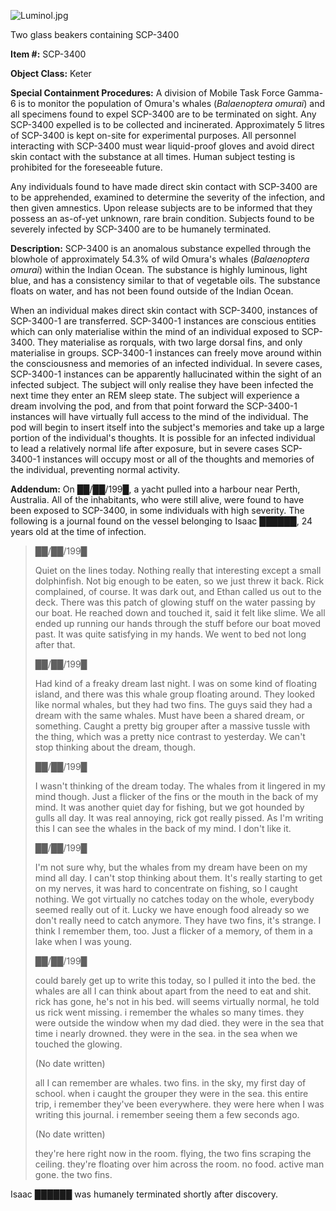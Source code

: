 ![Luminol.jpg](http://scp-wiki.wdfiles.com/local--files/scp-3400/Luminol.jpg)

Two glass beakers containing SCP-3400

**Item #:** SCP-3400

**Object Class:** Keter

**Special Containment Procedures:** A division of Mobile Task Force Gamma-6 is to monitor the population of Omura's whales (_Balaenoptera omurai_) and all specimens found to expel SCP-3400 are to be terminated on sight. Any SCP-3400 expelled is to be collected and incinerated. Approximately 5 litres of SCP-3400 is kept on-site for experimental purposes. All personnel interacting with SCP-3400 must wear liquid-proof gloves and avoid direct skin contact with the substance at all times. Human subject testing is prohibited for the foreseeable future.

Any individuals found to have made direct skin contact with SCP-3400 are to be apprehended, examined to determine the severity of the infection, and then given amnestics. Upon release subjects are to be informed that they possess an as-of-yet unknown, rare brain condition. Subjects found to be severely infected by SCP-3400 are to be humanely terminated.

**Description:** SCP-3400 is an anomalous substance expelled through the blowhole of approximately 54.3% of wild Omura's whales (_Balaenoptera omurai_) within the Indian Ocean. The substance is highly luminous, light blue, and has a consistency similar to that of vegetable oils. The substance floats on water, and has not been found outside of the Indian Ocean.

When an individual makes direct skin contact with SCP-3400, instances of SCP-3400-1 are transferred. SCP-3400-1 instances are conscious entities which can only materialise within the mind of an individual exposed to SCP-3400. They materialise as rorquals, with two large dorsal fins, and only materialise in groups. SCP-3400-1 instances can freely move around within the consciousness and memories of an infected individual. In severe cases, SCP-3400-1 instances can be apparently hallucinated within the sight of an infected subject. The subject will only realise they have been infected the next time they enter an REM sleep state. The subject will experience a dream involving the pod, and from that point forward the SCP-3400-1 instances will have virtually full access to the mind of the individual. The pod will begin to insert itself into the subject's memories and take up a large portion of the individual's thoughts. It is possible for an infected individual to lead a relatively normal life after exposure, but in severe cases SCP-3400-1 instances will occupy most or all of the thoughts and memories of the individual, preventing normal activity.

**Addendum:** On ██/██/199█, a yacht pulled into a harbour near Perth, Australia. All of the inhabitants, who were still alive, were found to have been exposed to SCP-3400, in some individuals with high severity. The following is a journal found on the vessel belonging to Isaac ██████, 24 years old at the time of infection.

> ██/██/199█
> 
> Quiet on the lines today. Nothing really that interesting except a small dolphinfish. Not big enough to be eaten, so we just threw it back. Rick complained, of course. It was dark out, and Ethan called us out to the deck. There was this patch of glowing stuff on the water passing by our boat. He reached down and touched it, said it felt like slime. We all ended up running our hands through the stuff before our boat moved past. It was quite satisfying in my hands. We went to bed not long after that.
> 
> ██/██/199█
> 
> Had kind of a freaky dream last night. I was on some kind of floating island, and there was this whale group floating around. They looked like normal whales, but they had two fins. The guys said they had a dream with the same whales. Must have been a shared dream, or something. Caught a pretty big grouper after a massive tussle with the thing, which was a pretty nice contrast to yesterday. We can't stop thinking about the dream, though.
> 
> ██/██/199█
> 
> I wasn't thinking of the dream today. The whales from it lingered in my mind though. Just a flicker of the fins or the mouth in the back of my mind. It was another quiet day for fishing, but we got hounded by gulls all day. It was real annoying, rick got really pissed. As I'm writing this I can see the whales in the back of my mind. I don't like it.
> 
> ██/██/199█
> 
> I'm not sure why, but the whales from my dream have been on my mind all day. I can't stop thinking about them. It's really starting to get on my nerves, it was hard to concentrate on fishing, so I caught nothing. We got virtually no catches today on the whole, everybody seemed really out of it. Lucky we have enough food already so we don't really need to catch anymore. They have two fins, it's strange. I think I remember them, too. Just a flicker of a memory, of them in a lake when I was young.
> 
> ██/██/199█
> 
> could barely get up to write this today, so I pulled it into the bed. the whales are all I can think about apart from the need to eat and shit. rick has gone, he's not in his bed. will seems virtually normal, he told us rick went missing. i remember the whales so many times. they were outside the window when my dad died. they were in the sea that time i nearly drowned. they were in the sea. in the sea when we touched the glowing.
> 
> (No date written)
> 
> all I can remember are whales. two fins. in the sky, my first day of school. when i caught the grouper they were in the sea. this entire trip, i remember they've been everywhere. they were here when I was writing this journal. i remember seeing them a few seconds ago.
> 
> (No date written)
> 
> they're here right now in the room. flying, the two fins scraping the ceiling. they're floating over him across the room. no food. active man gone. the two fins.

Isaac ██████ was humanely terminated shortly after discovery.